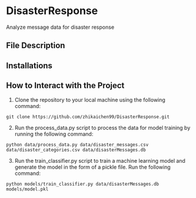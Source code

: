 # DisasterResponse
Analyze message data for disaster response

## File Description

## Installations

## How to Interact with the Project

1. Clone the repository to your local machine using the following command:
```
git clone https://github.com/zhikaichen99/DisasterResponse.git
```
2. Run the process_data.py script to process the data for model training by running the following command:
```
python data/process_data.py data/disaster_messages.csv data/disaster_categories.csv data/disasterMessages.db
```
3. Run the train_classifier.py script to train a machine learning model and generate the model in the form of a pickle file. Run the following command:
```
python models/train_classifier.py data/disasterMessages.db models/model.pkl
```
